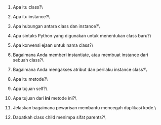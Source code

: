1. Apa itu class?\

2. Apa itu instance?\

3. Apa hubungan antara class dan instance?\

4. Apa sintaks Python yang digunakan untuk menentukan class baru?\

5. Apa konvensi ejaan untuk nama class?\

6. Bagaimana Anda memberi instantiate, atau membuat instance dari sebuah class?\

7. Bagaimana Anda mengakses atribut dan perilaku instance class?\

8. Apa itu metode?\

9. Apa tujuan self?\

10. Apa tujuan dari __ini__ metode ini?\

11. Jelaskan bagaimana pewarisan membantu mencegah duplikasi kode.\

12. Dapatkah class child menimpa sifat parents?\